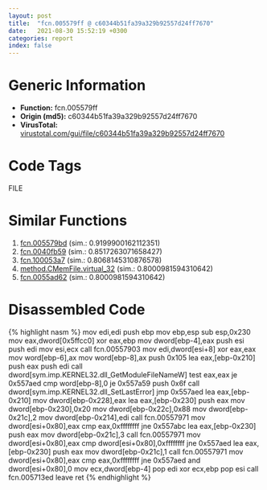 ```yaml
---
layout: post
title:  "fcn.005579ff @ c60344b51fa39a329b92557d24ff7670"
date:   2021-08-30 15:52:19 +0300
categories: report
index: false
---
```


# Generic Information
- **Function:** fcn.005579ff
- **Origin (md5):** c60344b51fa39a329b92557d24ff7670
- **VirusTotal:** [virustotal.com/gui/file/c60344b51fa39a329b92557d24ff7670][virustotal_ref]

# Code Tags
<span class="tag" id="FILE">FILE</span>


# Similar Functions

1. [fcn.005579bd][similar_1_ref] (sim.: 0.9199900162112351)
2. [fcn.0040fb59][similar_2_ref] (sim.: 0.8517263071658427)
3. [fcn.100053a7][similar_3_ref] (sim.: 0.8068145310876578)
4. [method.CMemFile.virtual\_32][similar_4_ref] (sim.: 0.8000981594310642)
5. [fcn.0055ad62][similar_5_ref] (sim.: 0.8000981594310642)


# Disassembled Code

{% highlight nasm %}
mov edi,edi
push ebp
mov ebp,esp
sub esp,0x230
mov eax,dword[0x5ffcc0]
xor eax,ebp
mov dword[ebp-4],eax
push esi
push edi
mov esi,ecx
call fcn.00557903
mov edi,dword[esi+8]
xor eax,eax
mov word[ebp-6],ax
mov word[ebp-8],ax
push 0x105
lea eax,[ebp-0x210]
push eax
push edi
call dword[sym.imp.KERNEL32.dll_GetModuleFileNameW]
test eax,eax
je 0x557aed
cmp word[ebp-8],0
je 0x557a59
push 0x6f
call dword[sym.imp.KERNEL32.dll_SetLastError]
jmp 0x557aed
lea eax,[ebp-0x210]
mov dword[ebp-0x228],eax
lea eax,[ebp-0x230]
push eax
mov dword[ebp-0x230],0x20
mov dword[ebp-0x22c],0x88
mov dword[ebp-0x21c],2
mov dword[ebp-0x214],edi
call fcn.00557971
mov dword[esi+0x80],eax
cmp eax,0xffffffff
jne 0x557abc
lea eax,[ebp-0x230]
push eax
mov dword[ebp-0x21c],3
call fcn.00557971
mov dword[esi+0x80],eax
cmp dword[esi+0x80],0xffffffff
jne 0x557aed
lea eax,[ebp-0x230]
push eax
mov dword[ebp-0x21c],1
call fcn.00557971
mov dword[esi+0x80],eax
cmp eax,0xffffffff
jne 0x557aed
and dword[esi+0x80],0
mov ecx,dword[ebp-4]
pop edi
xor ecx,ebp
pop esi
call fcn.005713ed
leave 
ret 
{% endhighlight %}


[similar_1_ref]: /report/fcn.005579bd@14b20b07906a36e23f2230c8042160f2
[similar_2_ref]: /report/fcn.0040fb59@a1c6b07868a0eea8f4ee5a872aa71909
[similar_3_ref]: /report/fcn.100053a7@481b545f5c18f2fce1caac67ddc419e8
[similar_4_ref]: /report/method.CMemFile.virtual_32@c60344b51fa39a329b92557d24ff7670
[similar_5_ref]: /report/fcn.0055ad62@c60344b51fa39a329b92557d24ff7670
[virustotal_ref]: https://www.virustotal.com/gui/file/c60344b51fa39a329b92557d24ff7670